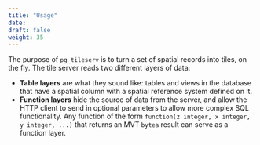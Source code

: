 ```yaml
---
title: "Usage"
date:
draft: false
weight: 35
---
```


The purpose of `pg_tileserv` is to turn a set of spatial records into tiles, on the fly. The tile server reads two different layers of data:

* **Table layers** are what they sound like: tables and views in the database that have a spatial column with a spatial reference system defined on it.
* **Function layers** hide the source of data from the server, and allow the HTTP client to send in optional parameters to allow more complex SQL functionality. Any function of the form `function(z integer, x integer, y integer, ...)` that returns an MVT `bytea` result can serve as a function layer.
